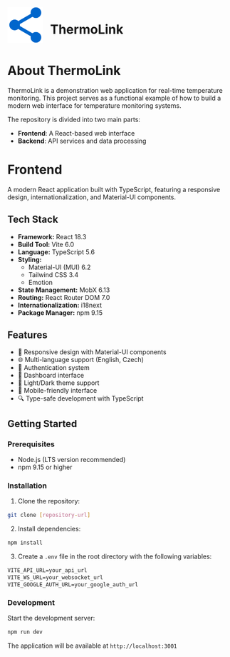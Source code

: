 <div style="display: flex; align-items: center; gap: 1rem">
  <img src="frontend/public/logo.svg" alt="ThermoLink Logo" width="80" />
  <h1>ThermoLink</h1>
</div>

# About ThermoLink

ThermoLink is a demonstration web application for real-time temperature monitoring. This project serves as a functional example of how to build a modern web interface for temperature monitoring systems.

The repository is divided into two main parts:

- **Frontend**: A React-based web interface
- **Backend**: API services and data processing

# Frontend

A modern React application built with TypeScript, featuring a responsive design, internationalization, and Material-UI components.

## Tech Stack

- **Framework:** React 18.3
- **Build Tool:** Vite 6.0
- **Language:** TypeScript 5.6
- **Styling:**
  - Material-UI (MUI) 6.2
  - Tailwind CSS 3.4
  - Emotion
- **State Management:** MobX 6.13
- **Routing:** React Router DOM 7.0
- **Internationalization:** i18next
- **Package Manager:** npm 9.15

## Features

- 🎨 Responsive design with Material-UI components
- 🌐 Multi-language support (English, Czech)
- 🔐 Authentication system
- 🎯 Dashboard interface
- 🎨 Light/Dark theme support
- 📱 Mobile-friendly interface
- 🔍 Type-safe development with TypeScript

## Getting Started

### Prerequisites

- Node.js (LTS version recommended)
- npm 9.15 or higher

### Installation

1. Clone the repository:

```bash
git clone [repository-url]
```

2. Install dependencies:

```bash
npm install
```

3. Create a `.env` file in the root directory with the following variables:

```env
VITE_API_URL=your_api_url
VITE_WS_URL=your_websocket_url
VITE_GOOGLE_AUTH_URL=your_google_auth_url
```

### Development

Start the development server:

```bash
npm run dev
```

The application will be available at `http://localhost:3001`

